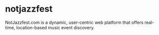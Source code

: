 # notjazzfest
NotJazzfest.com is a dynamic, user-centric web platform that offers real-time, location-based music event discovery. 
